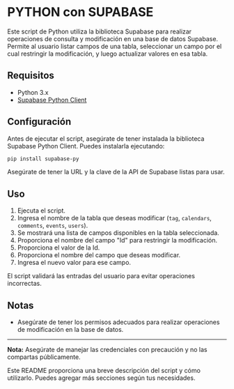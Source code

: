 # PYTHON con SUPABASE

Este script de Python utiliza la biblioteca Supabase para realizar operaciones de consulta y modificación en una base de datos Supabase. Permite al usuario listar campos de una tabla, seleccionar un campo por el cual restringir la modificación, y luego actualizar valores en esa tabla.

## Requisitos

- Python 3.x
- [Supabase Python Client](https://github.com/supabase/supabase-py)

## Configuración

Antes de ejecutar el script, asegúrate de tener instalada la biblioteca Supabase Python Client. Puedes instalarla ejecutando:

```bash
pip install supabase-py
```

Asegúrate de tener la URL y la clave de la API de Supabase listas para usar.

## Uso

1. Ejecuta el script.
2. Ingresa el nombre de la tabla que deseas modificar (`tag`, `calendars`, `comments`, `events`, `users`).
3. Se mostrará una lista de campos disponibles en la tabla seleccionada.
4. Proporciona el nombre del campo "Id" para restringir la modificación.
5. Proporciona el valor de la Id.
6. Proporciona el nombre del campo que deseas modificar.
7. Ingresa el nuevo valor para ese campo.

El script validará las entradas del usuario para evitar operaciones incorrectas.

## Notas

- Asegúrate de tener los permisos adecuados para realizar operaciones de modificación en la base de datos.

---

**Nota:** Asegúrate de manejar las credenciales con precaución y no las compartas públicamente.

Este README proporciona una breve descripción del script y cómo utilizarlo. Puedes agregar más secciones según tus necesidades.

